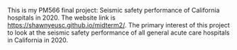 This is my PM566 final project: Seismic safety performance of California hospitals in 2020. The website link is https://shawnyeusc.github.io/midterm2/. The primary interest of this project to look at the seismic safety performance of all general acute care hospitals in California in 2020. 
  

